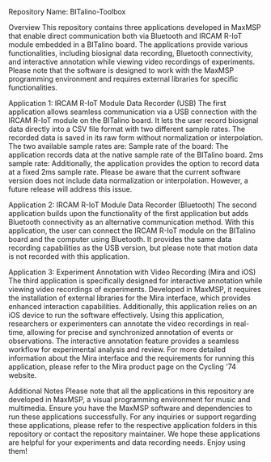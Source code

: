 Repository Name: BITalino-Toolbox

Overview
This repository contains three applications developed in MaxMSP that enable direct communication both via Bluetooth and IRCAM R-IoT module embedded in a BITalino board. The applications provide various functionalities, including biosignal data recording, Bluetooth connectivity, and interactive annotation while viewing video recordings of experiments. Please note that the software is designed to work with the MaxMSP programming environment and requires external libraries for specific functionalities.

Application 1: IRCAM R-IoT Module Data Recorder (USB)
The first application allows seamless communication via a USB connection with the IRCAM R-IoT module on the BITalino board. It lets the user record biosignal data directly into a CSV file format with two different sample rates. The recorded data is saved in its raw form without normalization or interpolation. The two available sample rates are:
  Sample rate of the board: The application records data at the native sample rate of the BITalino board.
  2ms sample rate: Additionally, the application provides the option to record data at a fixed 2ms sample rate.
Please be aware that the current software version does not include data normalization or interpolation. However, a future release will address this issue.

Application 2: IRCAM R-IoT Module Data Recorder (Bluetooth)
The second application builds upon the functionality of the first application but adds Bluetooth connectivity as an alternative communication method. With this application, the user can connect the IRCAM R-IoT module on the BITalino board and the computer using Bluetooth. It provides the same data recording capabilities as the USB version, but please note that motion data is not recorded with this application.

Application 3: Experiment Annotation with Video Recording (Mira and iOS)
The third application is specifically designed for interactive annotation while viewing video recordings of experiments. Developed in MaxMSP, it requires the installation of external libraries for the Mira interface, which provides enhanced interaction capabilities. Additionally, this application relies on an iOS device to run the software effectively.
Using this application, researchers or experimenters can annotate the video recordings in real-time, allowing for precise and synchronized annotation of events or observations. The interactive annotation feature provides a seamless workflow for experimental analysis and review.
For more detailed information about the Mira interface and the requirements for running this application, please refer to the Mira product page on the Cycling '74 website.

Additional Notes
Please note that all the applications in this repository are developed in MaxMSP, a visual programming environment for music and multimedia. Ensure you have the MaxMSP software and dependencies to run these applications successfully.
For any inquiries or support regarding these applications, please refer to the respective application folders in this repository or contact the repository maintainer.
We hope these applications are helpful for your experiments and data recording needs. Enjoy using them!
